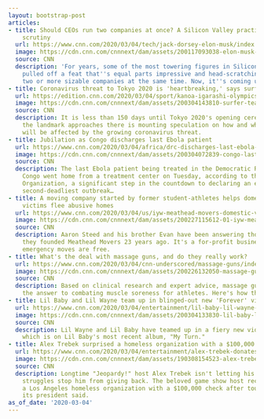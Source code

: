 ```yaml
---
layout: bootstrap-post
articles:
- title: Should CEOs run two companies at once? A Silicon Valley practice comes under
    scrutiny
  url: https://www.cnn.com/2020/03/04/tech/jack-dorsey-elon-musk/index.html
  image: https://cdn.cnn.com/cnnnext/dam/assets/200117093038-elon-musk-jack-dorsey-split-super-tease.jpg
  source: CNN
  description: 'For years, some of the most towering figures in Silicon Valley have
    pulled off a feat that''s equal parts impressive and head-scratching: running
    two or more sizable companies at the same time. Now, it''s coming under scrutiny.'
- title: Coronavirus threat to Tokyo 2020 is 'heartbreaking,' says surfer Kanoa Igarashi
  url: https://edition.cnn.com/2020/03/04/sport/kanoa-igarashi-olympics-coronavirus-spt-intl/index.html
  image: https://cdn.cnn.com/cnnnext/dam/assets/200304143810-surfer-tease-super-tease.jpg
  source: CNN
  description: It is less than 150 days until Tokyo 2020's opening ceremony and as
    the landmark approaches there is mounting speculation on how and whether the Olympics
    will be affected by the growing coronavirus threat.
- title: Jubilation as Congo discharges last Ebola patient
  url: https://www.cnn.com/2020/03/04/africa/drc-discharges-last-ebola-patient/index.html
  image: https://cdn.cnn.com/cnnnext/dam/assets/200304072839-congo-last-ebola-patient-super-tease.jpg
  source: CNN
  description: The last Ebola patient being treated in the Democratic Republic of
    Congo went home from a treatment center on Tuesday, according to the World Health
    Organization, a significant step in the countdown to declaring an end to the world's
    second-deadliest outbreak…
- title: A moving company started by former student-athletes helps domestic violence
    victims flee abusive homes
  url: https://www.cnn.com/2020/03/04/us/iyw-meathead-movers-domestic-violence-victims-trnd/index.html
  image: https://cdn.cnn.com/cnnnext/dam/assets/200227115612-01-iyw-meathead-movers-super-tease.jpg
  source: CNN
  description: Aaron Steed and his brother Evan have been answering those calls since
    they founded Meathead Movers 23 years ago. It's a for-profit business, but those
    emergency moves are free.
- title: What's the deal with massage guns, and do they really work?
  url: https://www.cnn.com/2020/03/04/cnn-underscored/massage-guns/index.html
  image: https://cdn.cnn.com/cnnnext/dam/assets/200226132050-massage-guns-lead-super-tease.jpg
  source: CNN
  description: Based on clinical research and expert advice, massage guns could be
    the answer to combating muscle soreness for athletes. Here's how they work.
- title: Lil Baby and Lil Wayne team up in blinged-out new 'Forever' video
  url: https://www.cnn.com/2020/03/04/entertainment/lil-baby-lil-wayne-video-trnd/index.html
  image: https://cdn.cnn.com/cnnnext/dam/assets/200304133830-lil-baby-lil-wayne-split-super-tease.jpg
  source: CNN
  description: Lil Wayne and Lil Baby have teamed up in a fiery new video for "Forever,"
    which is on Lil Baby's most recent album, "My Turn."
- title: Alex Trebek surprised a homeless organization with a $100,000 check
  url: https://www.cnn.com/2020/03/04/entertainment/alex-trebek-donates-homeless-charity-trnd/index.html
  image: https://cdn.cnn.com/cnnnext/dam/assets/190308154523-alex-trebek-super-tease.jpg
  source: CNN
  description: Longtime "Jeopardy!" host Alex Trebek isn't letting his personal health
    struggles stop him from giving back. The beloved game show host recently surprised
    a Los Angeles homeless organization with a $100,000 check after touring the facility,
    its president said.
as_of_date: '2020-03-04'
---
```


